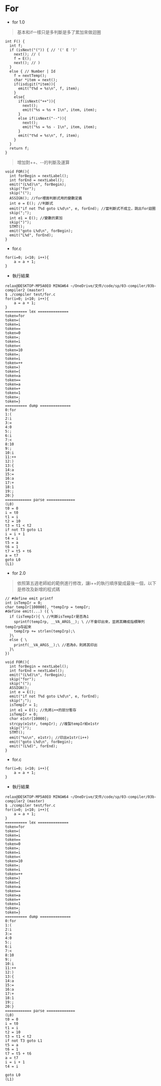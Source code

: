 # For
* for 1.0
> 基本和if一樣只是多判斷是多了累加來做迴圈
<pre><code>int F() {
  int f;
  if (isNext("(")) { // '(' E ')'
    next(); // (
    f = E();
    next(); // )
  }
  else { // Number | Id
    f = nextTemp();
    char *item = next();
    if(isdigit(*item)){
      emit("t%d = %s\n", f, item);
    }
    else{
      if(isNext("++")){
        next();
        emit("%s = %s + 1\n", item, item);
      }
      else if(isNext("--")){
        next();
        emit("%s = %s - 1\n", item, item);
      }
      emit("t%d = %s\n", f, item);
    }
  }
  return f;
}
</code></pre>
>增加對++、--的判斷及運算

<pre><code>void FOR(){
  int forBegin = nextLabel();
  int forEnd = nextLabel();
  emit("(L%d)\n", forBegin);
  skip("for");
  skip("(");
  ASSIGN(); //for裡面判斷式用的變數定義
  int e = E(); //判斷式
  emit("if not T%d goto L%d\n", e, forEnd); //當判斷式不成立，跳出for迴圈
  skip(";");
  int e1 = E(); //變數的累加
  skip(")");
  STMT();
  emit("goto L%d\n", forBegin);
  emit("L%d", forEnd);
}
</code></pre>

* for.c
<pre><code>for(i=0; i<10; i++){
    a = a + 1;
}
</code></pre>

* 執行結果
```
relax@DESKTOP-MP5A0EO MINGW64 ~/OneDrive/文件/code/sp/03-compiler/03b-compiler2 (master)
$ ./compiler test/for.c
for(i=0; i<10; i++){
    a = a + 1;
}
========== lex ==============
token=for
token=(
token=i
token==
token=0
token=;
token=i
token=<
token=10
token=;
token=i
token=++
token=)
token={
token=a
token==
token=a
token=+
token=1
token=;
token=}
========== dump ==============
0:for
1:(
2:i
3:=
4:0
5:;
6:i
7:<
8:10
9:;
10:i
11:++
12:)
13:{
14:a
15:=
16:a
17:+
18:1
19:;
20:}
============ parse =============
(L0)
t0 = 0
i = t0
t1 = i
t2 = 10
t3 = t1 < t2
if not T3 goto L1
i = i + 1
t4 = i
t5 = a
t6 = 1
t7 = t5 + t6
a = t7
goto L0
(L1)
```

* for 2.0
> 依照第五週老師給的範例進行修改，讓i++的執行順序變成最後一個，以下是修改及新增的程式碼
<pre><code>// #define emit printf
int isTempIr = 0;
char tempIr[100000], *tempIrp = tempIr;
#define emit(...) ({ \
  if (isTempIr){ \ //判斷isTempIr是否為1
    sprintf(tempIrp, __VA_ARGS__); \ //不會印出來，並將其轉成指標陣列tempIrp存起來
    tempIrp += strlen(tempIrp);\
  }\
  else { \
    printf(__VA_ARGS__);\ //若為0，則將其印出
  }\
})
</code></pre>

<pre><code>void FOR(){
  int forBegin = nextLabel();
  int forEnd = nextLabel();
  emit("(L%d)\n", forBegin);
  skip("for");
  skip("(");
  ASSIGN();
  int e = E();
  emit("if not T%d goto L%d\n", e, forEnd);
  skip(";");
  isTempIr = 1;
  int e1 = E(); //先將i++的部分暫存
  isTempIr = 0;
  char e1str[10000];
  strcpy(e1str, tempIr); //複製tempIr給e1str
  skip(")");
  STMT();
  emit("%s\n", e1str); //印出e1str(i++)
  emit("goto L%d\n", forBegin);
  emit("(L%d)", forEnd);
}
</code></pre>

* for.c
<pre><code>for(i=0; i<10; i++){
    a = a + 1;
}
</code></pre>

* 執行結果
```
relax@DESKTOP-MP5A0EO MINGW64 ~/OneDrive/文件/code/sp/03-compiler/03b-compiler2 (master)
$ ./compiler test/for.c
for(i=0; i<10; i++){
    a = a + 1;      
}
========== lex ==============
token=for
token=(
token=i
token==
token=0
token=;
token=i
token=<
token=10
token=;
token=i
token=++
token=)
token={
token=a
token==
token=a
token=+
token=1
token=;
token=}
========== dump ==============
0:for
1:(
2:i
3:=
4:0
5:;
6:i
7:<
8:10
9:;
10:i
11:++
12:)
13:{
14:a
15:=
16:a
17:+
18:1
19:;
20:}
============ parse =============
(L0)
t0 = 0
i = t0
t1 = i
t2 = 10
t3 = t1 < t2
if not T3 goto L1
t5 = a
t6 = 1
t7 = t5 + t6
a = t7
i = i + 1
t4 = i

goto L0
(L1)
```